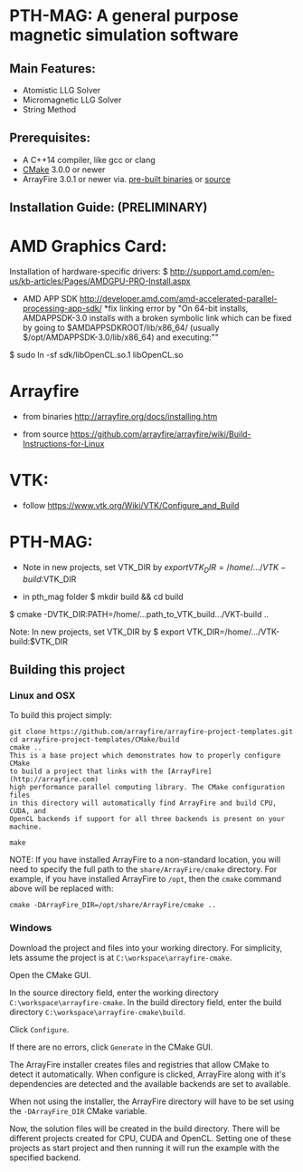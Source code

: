 PTH-MAG: A general purpose magnetic simulation software
=====

## Main Features:
* Atomistic LLG Solver
* Micromagnetic LLG Solver
* String Method


## Prerequisites:
* A C++14 compiler, like gcc or clang
* [CMake](http://www.cmake.org) 3.0.0 or newer
* ArrayFire 3.0.1 or newer via. [pre-built binaries](http://arrayfire.com/download) or
  [source](https://github.com/arrayfire/arrayfire)

## Installation Guide: (PRELIMINARY)


# AMD Graphics Card:
Installation of hardware-specific drivers:
$ http://support.amd.com/en-us/kb-articles/Pages/AMDGPU-PRO-Install.aspx
* AMD APP SDK 
http://developer.amd.com/amd-accelerated-parallel-processing-app-sdk/
*fix linking error by 
"On 64-bit installs, AMDAPPSDK-3.0 installs with a broken symbolic link which 
can be fixed by going to $AMDAPPSDKROOT/lib/x86_64/ (usually $/opt/AMDAPPSDK-3.0/lib/x86_64) 
and executing:""

$ sudo ln -sf sdk/libOpenCL.so.1 libOpenCL.so

# Arrayfire 
* from binaries 
http://arrayfire.org/docs/installing.htm

* from source 
https://github.com/arrayfire/arrayfire/wiki/Build-Instructions-for-Linux

# VTK:
* follow
https://www.vtk.org/Wiki/VTK/Configure_and_Build

# PTH-MAG:
* Note in new projects, set VTK_DIR by 
$export VTK_DIR=/home/.../VTK-build:$VTK_DIR

* in pth_mag folder
$ mkdir build && cd build

$ cmake -DVTK_DIR:PATH=/home/...path_to_VTK_build.../VKT-build ..


Note: In new projects, set VTK_DIR by 
$ export VTK_DIR=/home/.../VTK-build:$VTK_DIR


## Building this project

### Linux and OSX
To build this project simply:

```
git clone https://github.com/arrayfire/arrayfire-project-templates.git
cd arrayfire-project-templates/CMake/build
cmake ..
This is a base project which demonstrates how to properly configure CMake
to build a project that links with the [ArrayFire](http://arrayfire.com)
high performance parallel computing library. The CMake configuration files
in this directory will automatically find ArrayFire and build CPU, CUDA, and
OpenCL backends if support for all three backends is present on your machine.

make
```

NOTE: If you have installed ArrayFire to a non-standard location, you will
need to specify the full path to the `share/ArrayFire/cmake` directory. For
example, if you have installed ArrayFire to `/opt`, then the `cmake` command
above will be replaced with:

```
cmake -DArrayFire_DIR=/opt/share/ArrayFire/cmake ..
```

### Windows
Download the project and files into your working directory. For simplicity,
lets assume the project is at `C:\workspace\arrayfire-cmake`.

Open the CMake GUI.

In the source directory field, enter the working directory
`C:\workspace\arrayfire-cmake`. In the build directory field, enter the build
directory `C:\workspace\arrayfire-cmake\build`.

Click `Configure`.

If there are no errors, click `Generate` in the CMake GUI.

The ArrayFire installer creates files and registries that allow CMake to
detect it automatically. When configure is clicked, ArrayFire along with it's
dependencies are detected and the available backends are set to available.

When not using the installer, the ArrayFire directory will have to be set
using the `-DArrayFire_DIR` CMake variable.

Now, the solution files will be created in the build directory. There will be
different projects created for CPU, CUDA and OpenCL. Setting one of these
projects as start project and then running it will run the example with the
specified backend.
